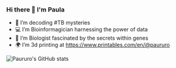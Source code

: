 ### Hi there 👋 I'm Paula

- 🔭 I’m decoding #TB mysteries 
- 💻 I’m Bioinformagician harnessing the power of data 
- 🧬 I’m Biologist fascinated by the secrets within genes
- 🌍 I’m 3d printing at https://www.printables.com/en/@paururo

![Paururo's GitHub stats](https://github-readme-stats.vercel.app/api?username=paururo&show_icons=true&theme=transparent)

<!--
**Paururo/paururo** is a ✨ _special_ ✨ repository because its `README.md` (this file) appears on your GitHub profile.

Here are some ideas to get you started:

- 🔭 I’m currently working on ...
- 🌱 I’m currently learning ...
- 👯 I’m looking to collaborate on ...
- 🤔 I’m looking for help with ...
- 💬 Ask me about ...
- 📫 How to reach me: ...
- 😄 Pronouns: ...
- ⚡ Fun fact: ...
-->
